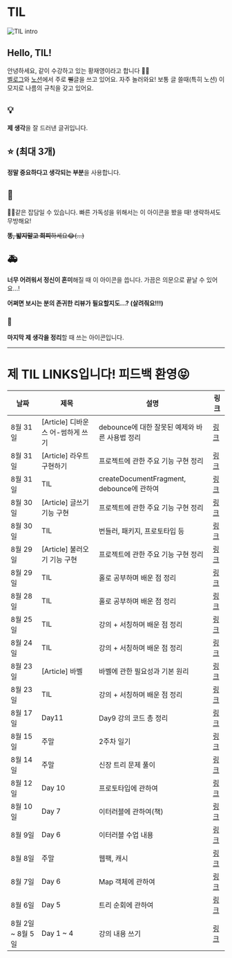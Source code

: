 # TIL

![TIL intro](https://i.pinimg.com/originals/af/fd/96/affd968d7e202efa861dc3f9d02c3918.gif)

## Hello, TIL!

안녕하세요, 같이 수강하고 있는 황재영이라고 합니다 🖐🏻  
[벨로그](https://velog.io/@young_pallete)와 [노션](https://www.notion.so/TIL-e94d9b568a704b3196d0f2851db49410)에서 주로 ~~뻘~~글을 쓰고 있어요. 자주 놀러와요!
보통 글 쓸때(특히 노션) 이모지로 나름의 규칙을 갖고 있어요.

## 💡

**제 생각**을 잘 드러낸 글귀입니다.

## ⭐ (최대 3개)

**정말 중요하다고 생각되는 부분**을 사용합니다.

## 💬

🐶💩같은 잡담일 수 있습니다. 빠른 가독성을 위해서는 이 아이콘을 봤을 때! 생략하셔도 무방해요!

~~**똥, 밟지말고 회피**하세요😂(...)~~

## 🚑

**너무 어려워서 정신이 혼미**해질 때 이 아이콘을 씁니다. 가끔은 의문으로 끝날 수 있어요...!

**어쩌면 보시는 분의 존귀한 리뷰가 필요할지도...? (살려줘요!!!)**

### 🌈

**마지막 제 생각을 정리**할 때 쓰는 아이콘입니다.

---

# 제 TIL LINKS입니다! 피드백 환영😝

| 날짜              | 제목                              | 설명                                           | 링크                                                                                                                                                              |
| ----------------- | --------------------------------- | ---------------------------------------------- | ----------------------------------------------------------------------------------------------------------------------------------------------------------------- |
| 8월 31일          | [Article] 디바운스 어-썸하게 쓰기 | debounce에 대한 잘못된 예제와 바른 사용법 정리 | [링크](https://velog.io/@young_pallete/JS-%EB%94%94%EB%B0%94%EC%9A%B4%EC%8A%A4-%EC%96%B4-%EC%8D%B8%ED%95%98%EA%B2%8C-%EC%93%B0%EA%B8%B0)                          |
| 8월 31일          | [Article] 라우트 구현하기         | 프로젝트에 관한 주요 기능 구현 정리            | [링크](https://velog.io/@young_pallete/%ED%94%84%EB%A1%9C%EC%A0%9D%ED%8A%B8-JavaScript%EB%A1%9C-%EB%9D%BC%EC%9A%B0%ED%8A%B8-%EA%B5%AC%ED%98%84%ED%95%98%EA%B8%B0) |
| 8월 31일          | TIL                               | createDocumentFragment, debounce에 관하여      | [링크](https://www.notion.so/210831-4a794c3f1e054876ba2f6d59c7de8b1e)                                                                                             |
| 8월 30일          | [Article] 글쓰기 기능 구현        | 프로젝트에 관한 주요 기능 구현 정리            | [링크](https://velog.io/@young_pallete/Project-%EA%B8%80%EC%93%B0%EA%B8%B0-%EA%B8%B0%EB%8A%A5-%EA%B5%AC%ED%98%84)                                                 |
| 8월 30일          | TIL                               | 번들러, 패키지, 프로토타입 등                  | [링크](https://www.notion.so/210830-51da6770384b4c5fbf627fa70e88b169)                                                                                             |
| 8월 29일          | [Article] 불러오기 기능 구현      | 프로젝트에 관한 주요 기능 구현 정리            | [링크](https://velog.io/@young_pallete/Project-PostList-%EB%B6%88%EB%9F%AC%EC%98%A4%EA%B8%B0-%EA%B8%B0%EB%8A%A5-%EA%B5%AC%ED%98%84)                               |
| 8월 29일          | TIL                               | 홀로 공부하며 배운 점 정리                     | [링크](https://www.notion.so/210829-df6e6eb216a94555948c50a2dde0cfea)                                                                                             |
| 8월 28일          | TIL                               | 홀로 공부하며 배운 점 정리                     | [링크](https://www.notion.so/210828-f297011241b34539afbf9be9d31dc648)                                                                                             |
| 8월 25일          | TIL                               | 강의 + 서칭하며 배운 점 정리                   | [링크](https://www.notion.so/210825-396a988dfbd4408c9ae845ce2156aaae)                                                                                             |
| 8월 24일          | TIL                               | 강의 + 서칭하며 배운 점 정리                   | [링크](https://www.notion.so/210824-47ff091680fb4960bdffd738fae43838)                                                                                             |
| 8월 23일          | [Article] 바벨                    | 바벨에 관한 필요성과 기본 원리                 | [링크](https://nonstop-fender-e38.notion.site/167189a9d31d4d6fa0ab81ba049cfcfb)                                                                                   |
| 8월 23일          | TIL                               | 강의 + 서칭하며 배운 점 정리                   | [링크](https://www.notion.so/210823-0fc21394a2ac4c95abb4de2a5a9c5b52)                                                                                             |
| 8월 17일          | Day11                             | Day9 강의 코드 총 정리                         | [링크](https://www.notion.so/210817-78542dce393a45e9a4030ac2420e8b99)                                                                                             |
| 8월 15일          | 주말                              | 2주차 일기                                     | [링크](https://www.notion.so/210815-5ddedc97c97440dabf122c71219c5dc5)                                                                                             |
| 8월 14일          | 주말                              | 신장 트리 문제 풀이                            | [링크](https://velog.io/@young_pallete/%ED%94%84%EB%A1%9C%EA%B7%B8%EB%9E%98%EB%A8%B8%EC%8A%A4-%EC%84%AC-%EC%97%B0%EA%B2%B0%ED%95%98%EA%B8%B0)                     |
| 8월 12일          | Day 10                            | 프로토타입에 관하여                            | [링크](https://www.notion.so/60f54c84afa04ba8ba93ecbec5167b80)                                                                                                    |
| 8월 10일          | Day 7                             | 이터러블에 관하여(책)                          | [링크](https://www.notion.so/fe46ae2ffdce4fd08e07d0985f6cd7f4)                                                                                                    |
| 8월 9일           | Day 6                             | 이터러블 수업 내용                             | [링크](https://www.notion.so/210809-2a7d443372fb45c49cdbc5211f1b5918)                                                                                             |
| 8월 8일           | 주말                              | 웹팩, 캐시                                     | [링크](https://www.notion.so/210808-13255d3f17d2483ca0826873e877e7e7)                                                                                             |
| 8월 7일           | Day 6                             | Map 객체에 관하여                              | [링크](https://www.notion.so/Map-0c4a5f934b584c31abd0e1988d7b344d)                                                                                                |
| 8월 6일           | Day 5                             | 트리 순회에 관하여                             | [링크](https://www.notion.so/05e2f8c858d8474383f3e0007a0377e1)                                                                                                    |
| 8월 2일 ~ 8월 5일 | Day 1 ~ 4                         | 강의 내용 쓰기                                 | [링크](https://www.notion.so/JavaScript-6edd8e666f834ca5b4f3fb7a03251242)                                                                                         |
